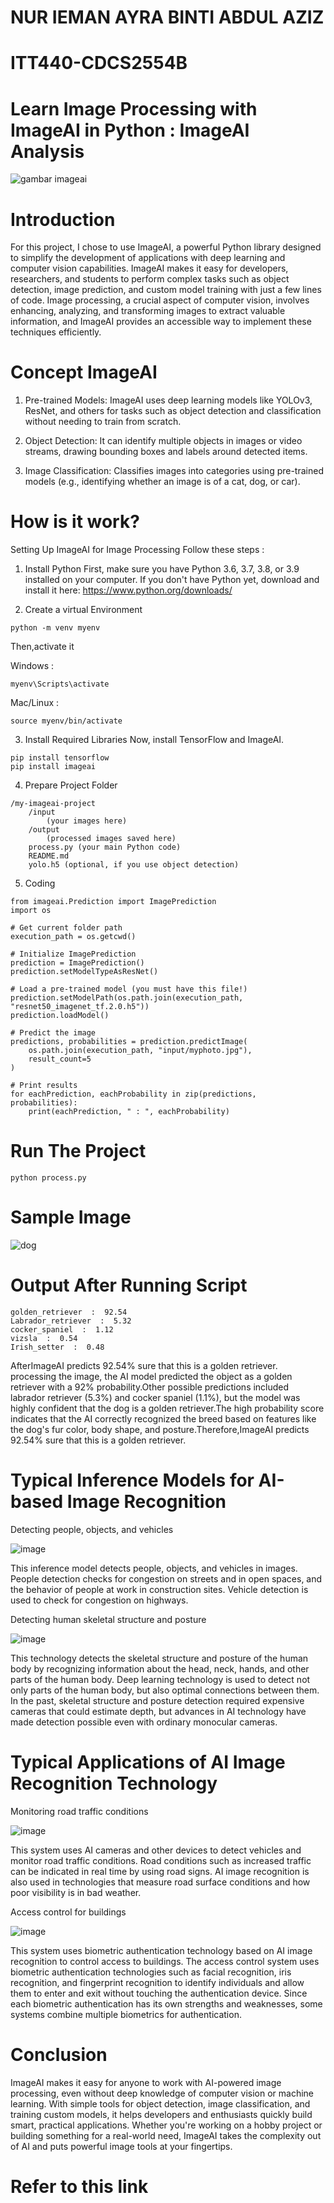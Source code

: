 # NUR IEMAN AYRA BINTI ABDUL AZIZ
# ITT440-CDCS2554B

# Learn Image Processing with ImageAI in Python : ImageAI Analysis


![gambar imageai](https://github.com/user-attachments/assets/3e7fcb8b-444d-443c-bf19-7738b97b19cd)

     

# Introduction
For this project, I chose to use ImageAI, a powerful Python library designed to simplify the development of applications with deep learning and computer vision capabilities. ImageAI makes it easy for developers, researchers, and students to perform complex tasks such as object detection, image prediction, and custom model training with just a few lines of code. Image processing, a crucial aspect of computer vision, involves enhancing, analyzing, and transforming images to extract valuable information, and ImageAI provides an accessible way to implement these techniques efficiently.


# Concept ImageAI

1. Pre-trained Models:
ImageAI uses deep learning models like YOLOv3, ResNet, and others for tasks such as object detection and classification without needing to train from scratch.

2. Object Detection:
It can identify multiple objects in images or video streams, drawing bounding boxes and labels around detected items.

3. Image Classification:
Classifies images into categories using pre-trained models (e.g., identifying whether an image is of a cat, dog, or car).

# How is it work?

Setting Up ImageAI for Image Processing
Follow these steps :

1. Install Python
First, make sure you have Python 3.6, 3.7, 3.8, or 3.9 installed on your computer.
If you don't have Python yet, download and install it here: https://www.python.org/downloads/

2. Create a virtual Environment
```
python -m venv myenv
```

Then,activate it

Windows : 
```
myenv\Scripts\activate
```
Mac/Linux :
```
source myenv/bin/activate
```
3. Install Required Libraries
Now, install TensorFlow and ImageAI.
```
pip install tensorflow
pip install imageai 
```

4. Prepare Project Folder
```
/my-imageai-project
    /input
        (your images here)
    /output
        (processed images saved here)
    process.py (your main Python code)
    README.md
    yolo.h5 (optional, if you use object detection)
```

5. Coding
```
from imageai.Prediction import ImagePrediction
import os

# Get current folder path
execution_path = os.getcwd()

# Initialize ImagePrediction
prediction = ImagePrediction()
prediction.setModelTypeAsResNet()

# Load a pre-trained model (you must have this file!)
prediction.setModelPath(os.path.join(execution_path, "resnet50_imagenet_tf.2.0.h5"))
prediction.loadModel()

# Predict the image
predictions, probabilities = prediction.predictImage(
    os.path.join(execution_path, "input/myphoto.jpg"), 
    result_count=5
)

# Print results
for eachPrediction, eachProbability in zip(predictions, probabilities):
    print(eachPrediction, " : ", eachProbability)

```

# Run The Project
```
python process.py
```
# Sample Image
![dog](https://github.com/user-attachments/assets/f6be07dc-7c8d-4b30-a420-c084585cb180)

# Output After Running Script
```
golden_retriever  :  92.54
Labrador_retriever  :  5.32
cocker_spaniel  :  1.12
vizsla  :  0.54
Irish_setter  :  0.48
```

AfterImageAI predicts 92.54% sure that this is a golden retriever. processing the image, the AI model predicted the object as a golden retriever with a 92% probability.Other possible predictions included labrador retriever (5.3%) and cocker spaniel (1.1%), but the model was highly confident that the dog is a golden retriever.The high probability score indicates that the AI correctly recognized the breed based on features like the dog's fur color, body shape, and posture.Therefore,ImageAI predicts 92.54% sure that this is a golden retriever.

# Typical Inference Models for AI-based Image Recognition

Detecting people, objects, and vehicles

![image](https://github.com/user-attachments/assets/908a1dad-df6b-4921-bb4b-f02c3b65d490)

This inference model detects people, objects, and vehicles in images. People detection checks for congestion on streets and in open spaces, and the behavior of people at work in construction sites. Vehicle detection is used to check for congestion on highways.

Detecting human skeletal structure and posture

![image](https://github.com/user-attachments/assets/0687bc26-cd17-42d2-ac6a-ece1ff75aec5)

This technology detects the skeletal structure and posture of the human body by recognizing information about the head, neck, hands, and other parts of the human body. Deep learning technology is used to detect not only parts of the human body, but also optimal connections between them. In the past, skeletal structure and posture detection required expensive cameras that could estimate depth, but advances in AI technology have made detection possible even with ordinary monocular cameras.

# Typical Applications of AI Image Recognition Technology

Monitoring road traffic conditions

![image](https://github.com/user-attachments/assets/76c965d4-806d-4748-a7c6-025a84861965)

This system uses AI cameras and other devices to detect vehicles and monitor road traffic conditions. Road conditions such as increased traffic can be indicated in real time by using road signs. AI image recognition is also used in technologies that measure road surface conditions and how poor visibility is in bad weather.

Access control for buildings

![image](https://github.com/user-attachments/assets/eea67416-b1f6-4ba0-8430-c6f91e26e403)

This system uses biometric authentication technology based on AI image recognition to control access to buildings. The access control system uses biometric authentication technologies such as facial recognition, iris recognition, and fingerprint recognition to identify individuals and allow them to enter and exit without touching the authentication device. Since each biometric authentication has its own strengths and weaknesses, some systems combine multiple biometrics for authentication.

# Conclusion
ImageAI makes it easy for anyone to work with AI-powered image processing, even without deep knowledge of computer vision or machine learning. With simple tools for object detection, image classification, and training custom models, it helps developers and enthusiasts quickly build smart, practical applications. Whether you're working on a hobby project or building something for a real-world need, ImageAI takes the complexity out of AI and puts powerful image tools at your fingertips.

# Refer to this link 

